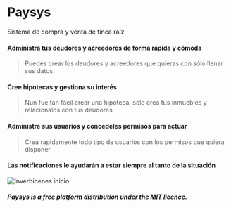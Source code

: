 # Paysys

Sistema de compra y venta de finca raíz

#### Administra tus deudores y acreedores de forma rápida y cómoda

> Puedes crear los deudores y acreedores que quieras con sólo llenar sus datos.

#### Cree hipotecas y gestiona su interés

> Nun fue tan fácil crear una hipoteca, sólo crea tus inmuebles y relacionalos con tus deudores

#### Administre sus usuarios y concedeles permisos para actuar

> Crea rapidamente todo tipo de usuarios con los permisos que quiera disponer

#### Las notificaciones le ayudarán a estar siempre al tanto de la situación

![Inverbinenes inicio](https://c2.staticflickr.com/2/1564/24394041859_9e93139476_b.jpg)




##### Paysys is a free platform distribution under the [MIT licence](https://opensource.org/licenses/MIT).

